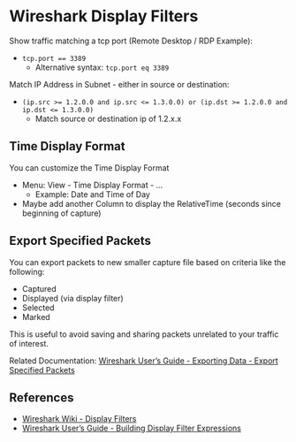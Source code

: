 # Wireshark Display Filters

Show traffic matching a tcp port (Remote Desktop / RDP Example):
* `tcp.port == 3389`
  * Alternative syntax: `tcp.port eq 3389`

Match IP Address in Subnet - either in source or destination:
* `(ip.src >= 1.2.0.0 and ip.src <= 1.3.0.0) or (ip.dst >= 1.2.0.0 and ip.dst <= 1.3.0.0)`
  * Match source or destination ip of 1.2.x.x

## Time Display Format

You can customize the Time Display Format
* Menu: View - Time Display Format - ...
  * Example: Date and Time of Day
* Maybe add another Column to display the RelativeTime (seconds since beginning of capture)

## Export Specified Packets

You can export packets to new smaller capture file based on criteria like the following: 
* Captured
* Displayed (via display filter)
* Selected
* Marked

This is useful to avoid saving and sharing packets unrelated to your traffic of interest.

Related Documentation: [Wireshark User’s Guide - Exporting Data - Export Specified Packets][3]

## References

* [Wireshark Wiki - Display Filters][1]
* [Wireshark User’s Guide - Building Display Filter Expressions][2]

[1]: https://wiki.wireshark.org/DisplayFilters
[2]: https://www.wireshark.org/docs/wsug_html_chunked/ChWorkBuildDisplayFilterSection.html
[3]: https://www.wireshark.org/docs/wsug_html_chunked/ChIOExportSection.html
